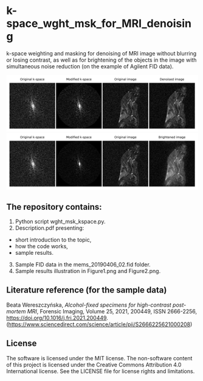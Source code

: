 # k-space_wght_msk_for_MRI_denoising
k-space weighting and masking for denoising of MRI image without blurring or losing contrast, as well as for brightening of the objects in the image with simultaneous noise reduction (on the example of Agilent FID data).

![Figure1](Figure1.png)
![Figure2](Figure2.png)

## The repository contains:
1. Python script wght_msk_kspace.py.
2. Description.pdf presenting:
- short introduction to the topic,
- how the code works,
- sample results.
3. Sample FID data in the mems_20190406_02.fid folder.
4. Sample results illustration in Figure1.png and Figure2.png.

## Literature reference (for the sample data)
Beata Wereszczyńska, *Alcohol-fixed specimens for high-contrast post-mortem MRI*, Forensic Imaging, Volume 25, 2021, 200449, ISSN 2666-2256, https://doi.org/10.1016/j.fri.2021.200449. (https://www.sciencedirect.com/science/article/pii/S2666225621000208)

## License
The software is licensed under the MIT license. The non-software content of this project is licensed under the Creative Commons Attribution 4.0 International license. See the LICENSE file for license rights and limitations.
